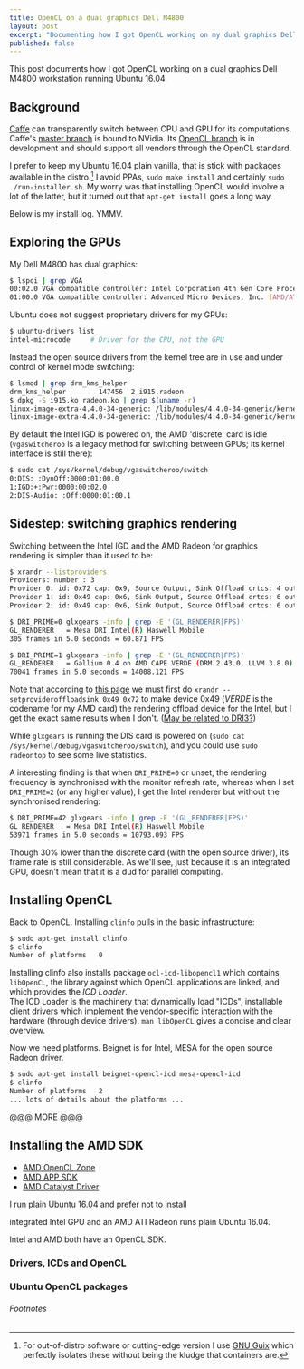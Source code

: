 ```yaml
---
title: OpenCL on a dual graphics Dell M4800
layout: post
excerpt: "Documenting how I got OpenCL working on my dual graphics Dell M4800 workstation running plain vanilla Ubuntu 16.04."
published: false
---
```



This post documents how I got OpenCL working on a dual graphics Dell M4800 workstation running Ubuntu 16.04.


## Background

[Caffe](http://caffe.berkelyvision.org) can transparently switch between CPU and GPU for its computations.
Caffe's [master branch](https://github.com/BVLC/caffe) is bound to NVidia.
Its [OpenCL branch](https://github.com/BVLC/caffe/tree/opencl) is in development and should support all
vendors through the OpenCL standard.

I prefer to keep my Ubuntu 16.04 plain vanilla, that is stick with packages available in the distro.[^1]
I avoid PPAs, `sudo make install` and certainly `sudo ./run-installer.sh`.  My worry was that installing
OpenCL would involve a lot of the latter, but it turned out that `apt-get install` goes a long way.

Below is my install log. YMMV.


## Exploring the GPUs

My Dell M4800 has dual graphics:

```bash
$ lspci | grep VGA
00:02.0 VGA compatible controller: Intel Corporation 4th Gen Core Processor Integrated Graphics Controller (rev 06)
01:00.0 VGA compatible controller: Advanced Micro Devices, Inc. [AMD/ATI] Venus XT [Radeon HD 8870M / R9 M270X/M370X] (rev ff)
```

Ubuntu does not suggest proprietary drivers for my GPUs:

```bash
$ ubuntu-drivers list
intel-microcode		# Driver for the CPU, not the GPU
```

Instead the open source drivers from the kernel tree are in use and under control of kernel mode switching:

```bash
$ lsmod | grep drm_kms_helper
drm_kms_helper        147456  2 i915,radeon
$ dpkg -S i915.ko radeon.ko | grep $(uname -r)
linux-image-extra-4.4.0-34-generic: /lib/modules/4.4.0-34-generic/kernel/drivers/gpu/drm/i915/i915.ko
linux-image-extra-4.4.0-34-generic: /lib/modules/4.4.0-34-generic/kernel/drivers/gpu/drm/radeon/radeon.ko
```

By default the Intel IGD is powered on, the AMD 'discrete' card is idle (`vgaswitcheroo` is a legacy method
for switching between GPUs; its kernel interface is still there):

```bash
$ sudo cat /sys/kernel/debug/vgaswitcheroo/switch
0:DIS: :DynOff:0000:01:00.0
1:IGD:+:Pwr:0000:00:02.0
2:DIS-Audio: :Off:0000:01:00.1
```


## Sidestep: switching graphics rendering

Switching between the Intel IGD and the AMD Radeon for graphics rendering is simpler than it used to be:

```bash
$ xrandr --listproviders
Providers: number : 3
Provider 0: id: 0x72 cap: 0x9, Source Output, Sink Offload crtcs: 4 outputs: 5 associated providers: 2 name:Intel
Provider 1: id: 0x49 cap: 0x6, Sink Output, Source Offload crtcs: 6 outputs: 4 associated providers: 2 name:VERDE @ pci:0000:01:00.0
Provider 2: id: 0x49 cap: 0x6, Sink Output, Source Offload crtcs: 6 outputs: 4 associated providers: 2 name:VERDE @ pci:0000:01:00.0

$ DRI_PRIME=0 glxgears -info | grep -E '(GL_RENDERER|FPS)'
GL_RENDERER   = Mesa DRI Intel(R) Haswell Mobile 
305 frames in 5.0 seconds = 60.871 FPS

$ DRI_PRIME=1 glxgears -info | grep -E '(GL_RENDERER|FPS)'
GL_RENDERER   = Gallium 0.4 on AMD CAPE VERDE (DRM 2.43.0, LLVM 3.8.0)
70041 frames in 5.0 seconds = 14008.121 FPS
```

Note that according to 
[this page](http://askubuntu.com/questions/593098/hybrid-graphic-card-drivers-amd-radeon-hd-8570-intel-hd-graphics-4000/620756#620756)
we must first do `xrandr --setprovideroffloadsink 0x49 0x72` to make device 0x49 (*VERDE* is the
codename for my AMD card) the rendering offload device for the Intel, but I get the exact same
results when I don't. ([May be related to DRI3?](https://wiki.archlinux.org/index.php/PRIME))

While `glxgears` is running the DIS card is powered on (`sudo cat /sys/kernel/debug/vgaswitcheroo/switch`),
and you could use `sudo radeontop` to see some live statistics.

A interesting finding is that when `DRI_PRIME=0` or unset, the rendering frequency is synchronised
with the monitor refresh rate, whereas when I set `DRI_PRIME=2` (or any higher value), I get the
Intel renderer but without the synchronised rendering:

```bash
$ DRI_PRIME=42 glxgears -info | grep -E '(GL_RENDERER|FPS)'
GL_RENDERER   = Mesa DRI Intel(R) Haswell Mobile 
53971 frames in 5.0 seconds = 10793.093 FPS
```

Though 30% lower than the discrete card (with the open source driver), its frame rate is still
considerable.  As we'll see, just because it is an integrated GPU, doesn't mean that it is a dud
for parallel computing.


## Installing OpenCL

Back to OpenCL.  Installing `clinfo` pulls in the basic infrastructure:

```bash
$ sudo apt-get install clinfo
$ clinfo
Number of platforms   0
```

Installing clinfo also installs package `ocl-icd-libopencl1` which contains `libOpenCL`, the
library against which OpenCL applications are linked, and which provides the *ICD Loader*.  
The ICD Loader is the machinery that dynamically load "ICDs", installable client drivers
which implement the vendor-specific interaction with the hardware (through device drivers).
`man libOpenCL` gives a concise and clear overview.

Now we need platforms.  Beignet is for Intel, MESA for the open source Radeon driver.

```bash
$ sudo apt-get install beignet-opencl-icd mesa-opencl-icd
$ clinfo
Number of platforms   2
... lots of details about the platforms ...
```

@@@ MORE @@@


## Installing the AMD SDK

* [AMD OpenCL Zone](http://developer.amd.com/tools-and-sdks/opencl-zone/opencl-resources/getting-started-with-opencl/)
* [AMD APP SDK](http://developer.amd.com/tools-and-sdks/opencl-zone/amd-accelerated-parallel-processing-app-sdk/)
* [AMD Catalyst Driver](http://www.amd.com/en-us/innovations/software-technologies/technologies-gaming/catalyst)



I run plain Ubuntu 16.04 and prefer not to install 


integrated Intel GPU and an AMD ATI Radeon runs plain Ubuntu 16.04.

Intel and AMD both have an OpenCL SDK.

### Drivers, ICDs and OpenCL

### Ubuntu OpenCL packages


###### Footnotes

[^1]: For out-of-distro software or cutting-edge version I use [GNU Guix](https://guix.gnu.org/) which
perfectly isolates these without being the kludge that containers are.

